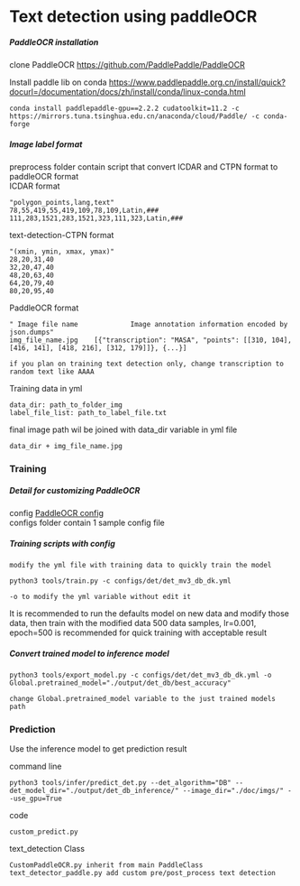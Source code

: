 # Text detection using paddleOCR

##### PaddleOCR installation

clone PaddleOCR https://github.com/PaddlePaddle/PaddleOCR

Install paddle lib on conda
https://www.paddlepaddle.org.cn/install/quick?docurl=/documentation/docs/zh/install/conda/linux-conda.html

```
conda install paddlepaddle-gpu==2.2.2 cudatoolkit=11.2 -c https://mirrors.tuna.tsinghua.edu.cn/anaconda/cloud/Paddle/ -c conda-forge
```

##### Image label format

preprocess folder contain script that convert ICDAR and CTPN format to paddleOCR format
<br>
ICDAR format

```
"polygon_points,lang,text"
78,55,419,55,419,109,78,109,Latin,###
111,283,1521,283,1521,323,111,323,Latin,###
```

text-detection-CTPN format

```
"(xmin, ymin, xmax, ymax)"
28,20,31,40
32,20,47,40
48,20,63,40
64,20,79,40
80,20,95,40
```

PaddleOCR format

```
" Image file name             Image annotation information encoded by json.dumps"
img_file_name.jpg    [{"transcription": "MASA", "points": [[310, 104], [416, 141], [418, 216], [312, 179]]}, {...}]

if you plan on training text detection only, change transcription to random text like AAAA
```

Training data in yml

```    
data_dir: path_to_folder_img
label_file_list: path_to_label_file.txt
```

final image path wil be joined with data_dir variable in yml file

```
data_dir + img_file_name.jpg
```

### Training

##### Detail for customizing PaddleOCR
config [PaddleOCR config](https://github.com/PaddlePaddle/PaddleOCR/blob/release/2.4/doc/doc_en/config_en.md)
<br>
configs folder contain 1 sample config file

##### Training scripts with config

```
modify the yml file with training data to quickly train the model
```

```
python3 tools/train.py -c configs/det/det_mv3_db_dk.yml

-o to modify the yml variable without edit it
```

It is recommended to run the defaults model on new data and modify those data, then train with the modified data
500 data samples, lr=0.001, epoch=500 is recommended for quick training with acceptable result

##### Convert trained model to inference model

```
python3 tools/export_model.py -c configs/det/det_mv3_db_dk.yml -o Global.pretrained_model="./output/det_db/best_accuracy"

change Global.pretrained_model variable to the just trained models path
```

### Prediction

Use the inference model to get prediction result

command line

```
python3 tools/infer/predict_det.py --det_algorithm="DB" --det_model_dir="./output/det_db_inference/" --image_dir="./doc/imgs/" --use_gpu=True
```

code

```
custom_predict.py
```

text_detection Class
```
CustomPaddleOCR.py inherit from main PaddleClass
text_detector_paddle.py add custom pre/post_process text detection
```


